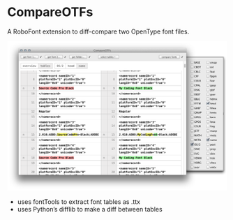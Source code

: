 CompareOTFs
===========

A RoboFont extension to diff-compare two OpenType font files.

![](screenshot.png)

- uses fontTools to extract font tables as .ttx
- uses Python’s difflib to make a diff between tables

